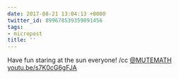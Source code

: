 ```yaml
---
date: 2017-08-21 13:04:13 +0000
twitter_id: 899678539359891456
tags:
- micropost
title: ''
---
```


Have fun staring at the sun everyone! /cc [@MUTEMATH](https://twitter.com/MUTEMATH) [youtu.be/s7K0cG6gFJA](https://youtu.be/s7K0cG6gFJA)
